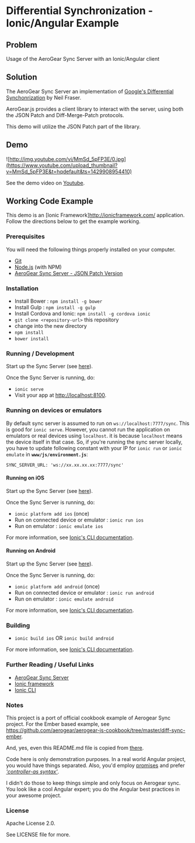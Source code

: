 Differential Synchronization - Ionic/Angular Example
============================================

## Problem

Usage of the AeroGear Sync Server with an Ionic/Angular client

## Solution

The AeroGear Sync Server an implementation of [Google's Differential Synchonrization](http://research.google.com/pubs/pub35605.html) by Neil Fraser.

AeroGear.js provides a client library to interact with the server, using both the JSON Patch and Diff-Merge-Patch protocols.

This demo will utilize the JSON Patch part of the library.


## Demo

![http://img.youtube.com/vi/MmSd_5pFP3E/0.jpg](https://www.youtube.com/upload_thumbnail?v=MmSd_5pFP3E&t=hqdefault&ts=1429908954410)

See the demo video on [Youtube](https://www.youtube.com/upload_thumbnail?v=MmSd_5pFP3E&t=hqdefault&ts=1429908954410).

## Working Code Example

This demo is an [Ionic Framework]<http://ionicframework.com/> application.  Follow the directions below to get the example working.

### Prerequisites

You will need the following things properly installed on your computer.

* [Git](http://git-scm.com/)
* [Node.js](http://nodejs.org/) (with NPM)
* [AeroGear Sync Server - JSON Patch Version](https://github.com/aerogear/aerogear-sync-server#starting-the-json-patch-server)

### Installation

* Install Bower : `npm install -g bower`
* Install Gulp : `npm install -g gulp`
* Install Cordova and Ionic: `npm install -g cordova ionic`
* `git clone <repository-url>` this repository
* change into the new directory
* `npm install`
* `bower install`

### Running / Development

Start up the Sync Server (see [here](https://github.com/aerogear/aerogear-sync-server#starting-the-json-patch-server)).

Once the Sync Server is running, do:

* `ionic serve`
* Visit your app at [http://localhost:8100](http://localhost:8100).

### Running on devices or emulators

By default sync server is assumed to run on `ws://localhost:7777/sync`. This is good for `ionic serve`.
However, you cannot run the application on emulators or real devices using `localhost`. it is because `localhost` means the device itself in that case.
So, if you're running the sync server locally, you have to update following constant with your IP for `ionic run` or `ionic emulate` in **`www/js/environment.js`**:

    SYNC_SERVER_URL: 'ws://xx.xx.xx.xx:7777/sync'

#### Running on iOS

Start up the Sync Server (see [here](https://github.com/aerogear/aerogear-sync-server#starting-the-json-patch-server)).

Once the Sync Server is running, do:

* `ionic platform add ios` (once)
* Run on connected device or emulator : `ionic run ios`
* Run on emulator : `ionic emulate ios` 

For more information, see [Ionic's CLI documentation](http://ionicframework.com/docs/cli/run.html).

#### Running on Android

Start up the Sync Server (see [here](https://github.com/aerogear/aerogear-sync-server#starting-the-json-patch-server)).

Once the Sync Server is running, do:

* `ionic platform add android` (once)
* Run on connected device or emulator : `ionic run android`
* Run on emulator : `ionic emulate android`

For more information, see [Ionic's CLI documentation](http://ionicframework.com/docs/cli/run.html).

### Building

* `ionic build ios` OR `ionic build android`
 
For more information, see [Ionic's CLI documentation](http://ionicframework.com/docs/cli/run.html).

### Further Reading / Useful Links

* [AeroGear Sync Server](https://github.com/aerogear/aerogear-sync-server)
* [Ionic framework](http://ionicframework.com/)
* [Ionic CLI](http://ionicframework.com/docs/cli/)


### Notes

This project is a port of official cookbook example of Aerogear Sync project. For the Ember based example, see <https://github.com/aerogear/aerogear-js-cookbook/tree/master/diff-sync-ember>.

And, yes, even this README.md file is copied from [there](https://github.com/aerogear/aerogear-js-cookbook/blob/master/diff-sync-ember/README.md).

Code here is only demonstration purposes. In a real world Angular project, you would have things separated.
Also, you'd employ [promises](https://docs.angularjs.org/api/ng/service/$q) and prefer [*'controller-as syntax'*](https://github.com/johnpapa/angular-styleguide#style-y032).

I didn't do those to keep things simple and only focus on Aerogear sync. 
You look like a cool Angular expert; you do the Angular best practices in your awesome project.

### License

Apache License 2.0.

See LICENSE file for more.
